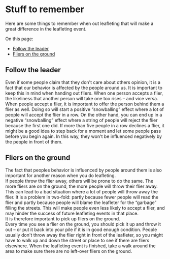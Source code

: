 # Stuff to remember

Here are some things to remember when out leafleting that will make a great difference in the leafleting event.    

On this page:

- [Follow the leader](#follow-the-leader)
- [Fliers on the ground](#fliers-on-the-ground)

## <a name="follow-the-leader"></a>Follow the leader

Even if some people claim that they don't care about others opinion, it is a fact that our behavior is affected by the people around us. It is important to keep this in mind when handing out fliers. When one person accepts a flier, the likeliness that another person will take one too rises – and vice versa.    
When people accept a flier, it is important to offer the person behind them a flier as well. Doing so will start a positive “snowballing” effect where a lot of people will accept the flier in a row. On the other hand, you can end up in a negative “snowballing” effect where a string of people will reject the flier because the first one did. If more than five people in a row declines a flier, it might be a good idea to step back for a moment and let some people pass before you begin again. In this way, they won't be influenced negatively by the people in front of them.

## <a name="fliers-on-the-ground"></a>Fliers on the ground

The fact that peoples behavior is influenced by people around them is also important for another reason when you do leafleting.    
If people throw the flier away, others will be prone to do the same. The more fliers are on the ground, the more people will throw their flier away. This can lead to a bad situation where a lot of people will throw away the flier. It is a problem in two-fold: partly because fewer people will read the flier and partly because people will blame the leafleter for the “garbage” filling the streets. This will make people even less likely to accept a flier, and may hinder the success of future leafleting events in that place.    
It is therefore important to pick up fliers on the ground.    
Every time you see a flier on the ground, you should pick it up and throw it out – or put it back into your pile if it is in good enough condition. People usually don't throw away the flier right in front of the leafleter, so you might have to walk up and down the street or place to see if there are fliers elsewhere. When the leafleting event is finished, take a walk around the area to make sure there are no left-over fliers on the ground.
